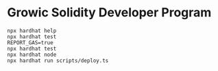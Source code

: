 # Growic Solidity Developer Program

```shell
npx hardhat help
npx hardhat test
REPORT_GAS=true
npx hardhat test
npx hardhat node
npx hardhat run scripts/deploy.ts
```
